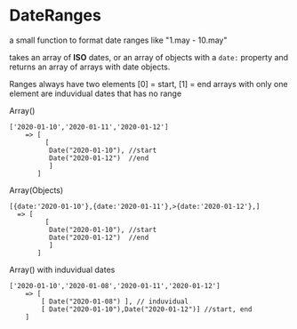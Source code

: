 # DateRanges

a small function to format date ranges like "1.may - 10.may"

takes an array of **ISO** dates, or an array of objects with a `date:` property
and returns an array of arrays with date objects.

Ranges always have two elements [0] = start, [1] = end
arrays with only one element are induvidual dates that has no range

Array()

```
['2020-01-10','2020-01-11','2020-01-12'] 
    => [
         [
          Date("2020-01-10"), //start
          Date("2020-01-12")  //end
          ]
       ]
```

Array(Objects)

``` 
[{date:'2020-01-10'},{date:'2020-01-11'},>{date:'2020-01-12'},] 
  => [
         [
          Date("2020-01-10"), //start
          Date("2020-01-12")  //end
          ]
       ]
```

Array() with induvidual dates

``` 
['2020-01-10','2020-01-08','2020-01-11','2020-01-12'] 
    => [
        [ Date("2020-01-08") ], // induvidual
        [ Date("2020-01-10"),Date("2020-01-12")] //start, end
    ]
```

